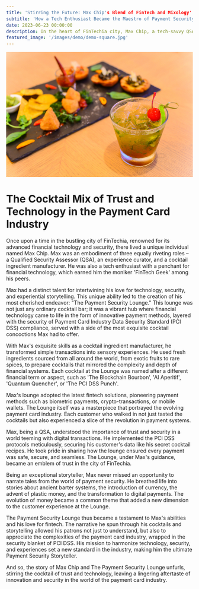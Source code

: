 ```yaml
---
title: 'Stirring the Future: Max Chip's Blend of FinTech and Mixology'
subtitle: 'How a Tech Enthusiast Became the Maestro of Payment Security and Cocktail Connoisseurship in FinTechia'
date: 2023-06-23 00:00:00
description: In the heart of FinTechia city, Max Chip, a tech-savvy QSA, cocktail ingredient manufacturer, and an experience curator, deftly blends his unique passions to create The Payment Security Lounge. This innovative establishment marries cutting-edge financial technology and meticulous payment security with experiential storytelling and exquisite cocktail creations. As the lounge patrons immerse themselves in the alluring cocktail flavors, they also delve into the depths of the ever-evolving payment card industry, gaining an appreciation for its complexity, innovation, and the importance of trust and security in digital transactions. Max Chip, with his harmonious fusion of technology, security, and experiences, has truly become the Payment Security Storyteller of FinTechia.
featured_image: '/images/demo/demo-square.jpg'
---
```


![](/images/techsmith/mojito-cocktail.shutterstock_664391506.jpg)

# The Cocktail Mix of Trust and Technology in the Payment Card Industry

Once upon a time in the bustling city of FinTechia, renowned for its advanced financial technology and security, there lived a unique individual named Max Chip. Max was an embodiment of three equally riveting roles – a Qualified Security Assessor (QSA), an experience curator, and a cocktail ingredient manufacturer. He was also a tech enthusiast with a penchant for financial technology, which earned him the moniker 'FinTech Geek' among his peers. 

Max had a distinct talent for intertwining his love for technology, security, and experiential storytelling. This unique ability led to the creation of his most cherished endeavor: "The Payment Security Lounge." This lounge was not just any ordinary cocktail bar; it was a vibrant hub where financial technology came to life in the form of innovative payment methods, layered with the security of Payment Card Industry Data Security Standard (PCI DSS) compliance, served with a side of the most exquisite cocktail concoctions Max had to offer.

With Max's exquisite skills as a cocktail ingredient manufacturer, he transformed simple transactions into sensory experiences. He used fresh ingredients sourced from all around the world, from exotic fruits to rare spices, to prepare cocktails that mirrored the complexity and depth of financial systems. Each cocktail at the Lounge was named after a different financial term or aspect, such as 'The Blockchain Bourbon', 'AI Aperitif', 'Quantum Quencher', or 'The PCI DSS Punch'.

Max's lounge adopted the latest fintech solutions, pioneering payment methods such as biometric payments, crypto-transactions, or mobile wallets. The Lounge itself was a masterpiece that portrayed the evolving payment card industry. Each customer who walked in not just tasted the cocktails but also experienced a slice of the revolution in payment systems.

Max, being a QSA, understood the importance of trust and security in a world teeming with digital transactions. He implemented the PCI DSS protocols meticulously, securing his customer's data like his secret cocktail recipes. He took pride in sharing how the lounge ensured every payment was safe, secure, and seamless. The Lounge, under Max's guidance, became an emblem of trust in the city of FinTechia.

Being an exceptional storyteller, Max never missed an opportunity to narrate tales from the world of payment security. He breathed life into stories about ancient barter systems, the introduction of currency, the advent of plastic money, and the transformation to digital payments. The evolution of money became a common theme that added a new dimension to the customer experience at the Lounge.

The Payment Security Lounge thus became a testament to Max's abilities and his love for fintech. The narrative he spun through his cocktails and storytelling allowed his patrons not just to understand, but also to appreciate the complexities of the payment card industry, wrapped in the security blanket of PCI DSS. His mission to harmonize technology, security, and experiences set a new standard in the industry, making him the ultimate Payment Security Storyteller.

And so, the story of Max Chip and The Payment Security Lounge unfurls, stirring the cocktail of trust and technology, leaving a lingering aftertaste of innovation and security in the world of the payment card industry.
